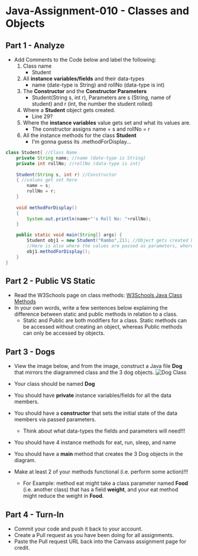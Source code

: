 # Java-Assignment-010 - Classes and Objects

## Part 1 - Analyze
* Add Comments to the Code below and label the following:
  1. Class name 
     - Student
  2. All **instance variables/fields** and their data-types 
     - name (date-type is String) and rollNo (data-type is int)
  3. The **Constructor** and the **Constructor Parameters** 
     - Student(String s, int r), Parameters are s (String, name of student) and r (int, the number the student rolled)
  4. Where a **Student** object gets created. 
     - Line 29?
  5. Where the **instance variables** value gets set and what its values are. 
     - The constructor assigns name = s and rollNo = r
  6. All the instance methods for the class **Student**
     - I'm gonna guess its .methodForDisplay... 

```java
class Student{ //Class Name
    private String name; //name (date-type is String)
    private int rollNo; //rollNo (data-type is int)
   
    Student(String s, int r) //Constructor
    { //values get set here
   	    name = s; 
   	    rollNo = r;
    }
   
    void methodForDisplay()
    {
        System.out.println(name+"'s Roll No: "+rollNo);
    }

    public static void main(String[] args) {
        Student obj1 = new Student("Rambo",21); //Object gets created here
        //Here is also where the values are passed as parameters, where r and s get their values
        obj1.methodForDisplay();
    }
}
```

## Part 2 - Public VS Static

* Read the W3Schools page on class methods: [W3Schools Java Class Methods](https://www.w3schools.com/java/java_class_methods.asp)
* In your own words, write a few sentences below explaining the difference between static and public methods in relation to a class.
  - Static and Public are both modifiers for a class. Static methods can be accessed without creating an object, whereas Public methods can only be accessed by objects.
## Part 3 - Dogs

* View the image below, and from the image, construct a Java file **Dog** that mirrors the diagrammed class and the 3 dog objects.
![Dog Class](images/ClassVSObject.png)

* Your class should be named **Dog**
* You should have **private** instance variables/fields for all the data members.
* You should have a **constructor** that sets the initial state of the data members via passed parameters.
    * Think about what data-types the fields and parameters will need!!!
* You should have 4 instance methods for eat, run, sleep, and name
* You should have a **main** method that creates the 3 Dog objects in the diagram.
* Make at least 2 of your methods functional (i.e. perform some action)!!!
    * For Example: method eat might take a class parameter named **Food** (i.e. another class) that has a field **weight**, and your eat method might reduce the weight in **Food**.

## Part 4 - Turn-In

* Commit your code and push it back to your account.
* Create a Pull request as you have been doing for all assignments.
* Paste the Pull request URL back into the Canvass assignment page for credit.
